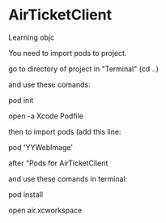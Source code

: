 # AirTicketClient
Learning objc 

You need to import pods to project.

go to directory of project in "Terminal" (cd ..)

and use these comands:

pod init

open -a Xcode Podfile

then to import pods (add this line:

pod 'YYWebImage'

after "Pods for AirTicketClient

and use these comands in terminal:

pod install

open air.xcworkspace

